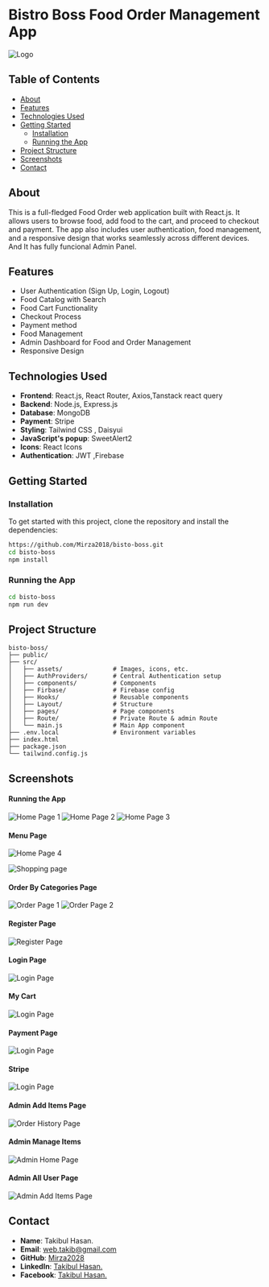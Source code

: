 # **Bistro Boss Food Order Management App**

![Logo](https://i.ibb.co/M2NkQdN/Screenshot-2024-08-21-152000.png) 



## **Table of Contents**

- [About](#about)
- [Features](#features)
- [Technologies Used](#technologies-used)
- [Getting Started](#getting-started)
  - [Installation](#installation)
  - [Running the App](#running-the-app)
- [Project Structure](#project-structure)
- [Screenshots](#screenshots)
- [Contact](#contact)

## **About**

This is a full-fledged Food Order web application built with React.js. It allows users to browse food, add food to the cart, and proceed to checkout and payment. The app also includes user authentication, food management, and a responsive design that works seamlessly across different devices.
And It has fully funcional Admin Panel.

## **Features**

- User Authentication (Sign Up, Login, Logout)
- Food Catalog with Search 
- Food Cart Functionality
- Checkout Process
- Payment method
- Food Management 
- Admin Dashboard for Food and Order Management
- Responsive Design


## **Technologies Used**

- **Frontend**: React.js, React Router, Axios,Tanstack react query
- **Backend**: Node.js, Express.js 
- **Database**: MongoDB 
- **Payment**: Stripe 
- **Styling**: Tailwind CSS , Daisyui
- **JavaScript's popup**: SweetAlert2
- **Icons**: React Icons
- **Authentication**: JWT ,Firebase

## **Getting Started**

### **Installation**

To get started with this project, clone the repository and install the dependencies:

```bash
https://github.com/Mirza2018/bisto-boss.git
cd bisto-boss
npm install
```

### **Running the App**
```bash
cd bisto-boss
npm run dev
```

## **Project Structure**

```plaintext
bisto-boss/
├── public/
├── src/
│   ├── assets/              # Images, icons, etc.
│   ├── AuthProviders/       # Central Authentication setup
│   ├── components/          # Components
│   ├── Firbase/             # Firebase config
│   ├── Hooks/               # Reusable components
│   ├── Layout/              # Structure
│   ├── pages/               # Page components 
│   ├── Route/               # Private Route & admin Route
│   └── main.js              # Main App component
├── .env.local               # Environment variables
├── index.html         
├── package.json
└── tailwind.config.js
```



## **Screenshots**

#### **Running the App**
![Home Page 1](https://i.ibb.co/M2NkQdN/Screenshot-2024-08-21-152000.png) 
![Home Page 2](https://i.ibb.co/Y7jv9Jr/Screenshot-2024-08-21-152038.png) 
![Home Page 3](https://i.ibb.co/XJt31nH/Screenshot-2024-08-21-152050.png) 

#### **Menu Page**
![Home Page 4](https://i.ibb.co/ctYPyY9/Screenshot-2024-08-21-152132.png) 

![Shopping page](https://i.ibb.co/dpZWPnf/Screenshot-2024-08-21-152141.png) 
#### **Order By Categories Page**
![Order Page 1](https://i.ibb.co/Kq6sRC7/Screenshot-2024-08-21-152209.png) 
![Order Page 2](https://i.ibb.co/G5JGSjD/Screenshot-2024-08-21-152234.png) 

#### **Register Page**

![Register Page](https://i.ibb.co/3YGwBKT/Screenshot-2024-08-21-152302.png) 
#### **Login Page**
![Login Page](https://i.ibb.co/NVqFHzZ/Screenshot-2024-08-21-152253.png) 
#### **My Cart**
![Login Page](https://i.ibb.co/m666fqR/Screenshot-2024-08-21-152646.png) 
#### **Payment Page**
![Login Page](https://i.ibb.co/vz3HRHr/Screenshot-2024-08-21-155615.png) 
#### **Stripe**
![Login Page](https://i.ibb.co/Hn4PFxB/Screenshot-2024-08-21-155638.png) 








#### **Admin Add Items Page**
![Order History Page](https://i.ibb.co/HDcYz7m/Screenshot-2024-08-21-153019.png) 
#### **Admin Manage Items**
![Admin Home Page](https://i.ibb.co/0fyh6TZ/Screenshot-2024-08-21-153033.png) 

#### **Admin All User Page**

![Admin Add Items Page](https://i.ibb.co/BjFDfD3/Screenshot-2024-08-21-153108.png) 






## **Contact**





- **Name**: Takibul Hasan.
- **Email**: [web.takib@gmail.com](https://mail.google.com/mail/u/0/?fs=1&to=web.takib@gmail.com&tf=cm)
- **GitHub**: [Mirza2028](https://github.com/Mirza2018)
- **LinkedIn**: [Takibul Hasan.](https://www.linkedin.com/in/takibul-hasan-619389242/)
- **Facebook**: [Takibul Hasan.](https://www.facebook.com/takibul.hassan.56)
